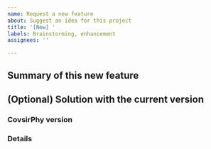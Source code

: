 ```yaml
---
name: Request a new feature
about: Suggest an idea for this project
title: '[New] '
labels: Brainstorming, enhancement
assignees: ''

---
```


## Summary of this new feature


## (Optional) Solution with the current version

### CovsirPhy version


### Details

```Python

```
